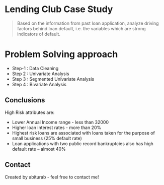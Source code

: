 # Lending Club Case Study
> Based on the information from past loan application, analyze driving factors  behind loan default, i.e. the variables which are strong indicators of default.  

# Problem Solving approach

- Step-1 : Data Cleaning
- Step 2 : Univariate Analysis
- Step 3 : Segmented Univariate Analysis
- Step 4 : Bivariate Analysis

## Conclusions
High Risk attributes are:
- Lower Annual Income range -  less than 32000
- Higher loan interest rates - more than 20%
- Highest risk loans are associated with loans taken for the purpose of small business (25% default rate)
- Loan applications with two public record bankruptcies also has high default rate – almost 40%

## Contact
Created by abiturab - feel free to contact me!
